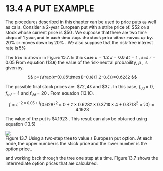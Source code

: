 # 13.4  A PUT EXAMPLE  

The procedures described in this chapter can be used to price puts as well as calls. Consider a 2-year European put with a strike price of. $\$52$ on a stock whose current price is $\$50$ . We suppose that there are two time steps of 1 year, and in each time step. the stock price either moves up by. $20\%$ or moves down by $20\%$ . We also suppose that the risk-free interest rate is $5\%$  

The tree is shown in Figure 13.7. In this case $u=1.2$ $d=0.8$ $\Delta t=1$ , and $r=0.05$ From equation (13.6) the value of the risk-neutral probability, $p$ , is given by.  

$$
p={\frac{e^{0.05\times1}-0.8}{1.2-0.8}}=0.6282
$$  

The possible final stock prices are: $\$72,48$ and $\$32$ . In this case, $f_{u u}=0,f_{u d}=4$ and $f_{d d}=20$ . From equation (13.10),  

$$
f=e^{-2\times0.05\times1}(0.6282^{2}\times0+2\times0.6282\times0.3718\times4+0.3718^{2}\times20)=4.1923
$$  

The value of the put is $\$4.1923$ . This result can also be obtained using equation (13.5)  

![](images/eb898378e338b287929079d4aeb12d0e6deeb10a788112230ee53f612b97064a.jpg)  
Figure 13.7 Using a two-step tree to value a European put option. At each node, the upper number is the stock price and the lower number is the option price..  

and working back through the tree one step at a time. Figure 13.7 shows the intermediate option prices that are calculated.  

